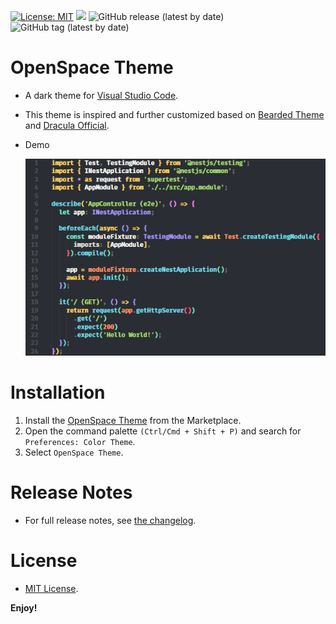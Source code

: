 [![License: MIT](https://img.shields.io/badge/License-MIT-yellow.svg)](https://opensource.org/licenses/MIT)
![](https://github.com/hunqng/openspace-theme/actions/workflows/publish.yml/badge.svg)
![GitHub release (latest by date)](https://img.shields.io/github/v/release/hunqng/openspace-theme)
![GitHub tag (latest by date)](https://img.shields.io/github/v/tag/hunqng/openspace-theme)

# OpenSpace Theme
  * A dark theme for [Visual Studio Code](https://code.visualstudio.com/).
  * This theme is inspired and further customized based on [Bearded Theme](https://github.com/BeardedBear/bearded-theme) and [Dracula Official](https://github.com/dracula/visual-studio-code).
  * Demo  

    ![alt demo](images/demo.png)

# Installation
  1. Install the [OpenSpace Theme](https://marketplace.visualstudio.com/items?itemName=OpenSpace.openspace-theme) from the Marketplace.
  2. Open the command palette `(Ctrl/Cmd + Shift + P)` and search for `Preferences: Color Theme`.
  3. Select `OpenSpace Theme`.

# Release Notes
  * For full release notes, see [the changelog](https://github.com/hunqng/openspace-theme/blob/main/docs/CHANGELOG.md).

# License
  * [MIT License](https://github.com/hunqng/openspace-theme/blob/main/LICENSE).

**Enjoy!**
